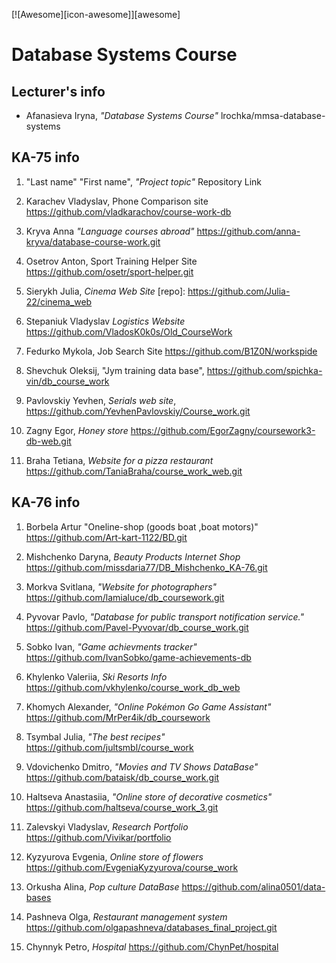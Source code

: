 [![Awesome][icon-awesome]][awesome]
&nbsp;&nbsp;&nbsp;&nbsp;&nbsp;&nbsp;

# Database Systems Course  

## Lecturer's info  

- Afanasieva Iryna, *"Database Systems Course"* lrochka/mmsa-database-systems

## KA-75 info  
1. "Last name" "First name", *"Project topic"* Repository Link
4. Karachev Vladyslav, Phone Comparison site https://github.com/vladkarachov/course-work-db
5. Kryva Anna *"Language courses abroad"* https://github.com/anna-kryva/database-course-work.git
9. Osetrov Anton, Sport Training Helper Site https://github.com/osetr/sport-helper.git
13. Sierykh Julia, *Cinema Web Site* [repo]: https://github.com/Julia-22/cinema_web
16. Stepaniuk Vladyslav *Logistics Website* https://github.com/VladosK0k0s/Old_CourseWork
18. Fedurko Mykola, Job Search Site https://github.com/B1Z0N/workspide

19. Shevchuk Oleksij, "Jym training data base", https://github.com/spichka-vin/db_course_work
10. Pavlovskiy Yevhen, *Serials web site*, https://github.com/YevhenPavlovskiy/Course_work.git
3. Zagny Egor, *Honey store* https://github.com/EgorZagny/coursework3-db-web.git
2. Braha Tetiana, *Website for a pizza restaurant* https://github.com/TaniaBraha/course_work_web.git


## KA-76 info  
1. Borbela Artur "Oneline-shop (goods boat ,boat motors)" https://github.com/Art-kart-1122/BD.git  
9. Mishchenko Daryna, *Beauty Products Internet Shop* https://github.com/missdaria77/DB_Mishchenko_KA-76.git  
10. Morkva Svitlana, *"Website for photographers"* https://github.com/lamialuce/db_coursework.git  
15. Pyvovar Pavlo, *"Database for public transport notification service."* https://github.com/Pavel-Pyvovar/db_course_work.git
17. Sobko Ivan, *"Game achievments tracker"* https://github.com/IvanSobko/game-achievements-db  
18. Khylenko Valeriia, *Ski Resorts Info* https://github.com/vkhylenko/course_work_db_web  
19. Khomych Alexander, *"Online Pokémon Go Game Assistant"* https://github.com/MrPer4ik/db_coursework  
20. Tsymbal Julia, *"The best recipes"* https://github.com/jultsmbl/course_work
2. Vdovichenko Dmitro, *"Movies and TV Shows DataBase"* https://github.com/bataisk/db_course_work.git
3. Haltseva Anastasiia, *"Оnline store of decorative cosmetics"* https://github.com/haltseva/course_work_3.git

5. Zalevskyi Vladyslav, *Research Portfolio* https://github.com/Vivikar/portfolio  
7. Kyzyurova Evgenia, *Online store of flowers* https://github.com/EvgeniaKyzyurova/course_work    
12. Orkusha Alina, *Pop culture DataBase* https://github.com/alina0501/data-bases  
9. Pashneva Olga, *Restaurant management system* https://github.com/olgapashneva/databases_final_project.git
21. Chynnyk Petro, *Hospital* https://github.com/ChynPet/hospital  
